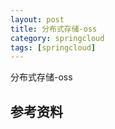 ```yaml
---
layout: post
title: 分布式存储-oss
category: springcloud
tags: [springcloud]
---
```


分布式存储-oss

## 参考资料

## 
